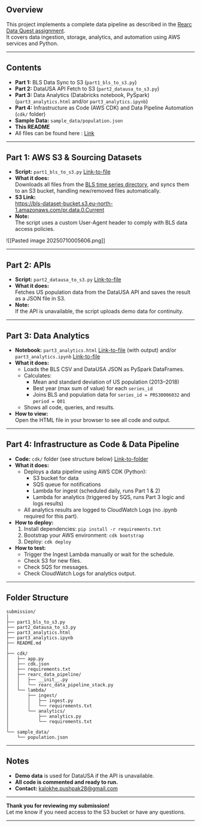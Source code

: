 ## Overview

This project implements a complete data pipeline as described in the [Rearc Data Quest assignment](https://github.com/rearc-data/quest).   
It covers data ingestion, storage, analytics, and automation using AWS services and Python.

---

## Contents

- **Part 1:** BLS Data Sync to S3 (`part1_bls_to_s3.py`)
- **Part 2:** DataUSA API Fetch to S3 (`part2_datausa_to_s3.py`)
- **Part 3:** Data Analytics (Databricks notebook, PySpark) (`part3_analytics.html` and/or `part3_analytics.ipynb`)
- **Part 4:** Infrastructure as Code (AWS CDK) and Data Pipeline Automation (`cdk/` folder)
- **Sample Data:** `sample_data/population.json`
- **This README**
- All files can be found here : [Link](https://drive.google.com/drive/folders/134x4619Yu0VpE_kexBRqv0e0kJEQZeSN?usp=sharing)

---

## Part 1: AWS S3 & Sourcing Datasets

- **Script:** `part1_bls_to_s3.py` [Link-to-file](https://drive.google.com/file/d/1dshWpz4swT2RZXfEPFEazp7E2SXO-1dl/view?usp=drive_link)
- **What it does:**  
  Downloads all files from the [BLS time series directory](https://download.bls.gov/pub/time.series/pr/), and syncs them to an S3 bucket, handling new/removed files automatically.
- **S3 Link:**  
  https://bls-dataset-bucket.s3.eu-north-1.amazonaws.com/pr.data.0.Current
- **Note:**  
  The script uses a custom User-Agent header to comply with BLS data access policies.

![[Pasted image 20250710005606.png]]

---

## Part 2: APIs

- **Script:** `part2_datausa_to_s3.py` [Link-to-file](https://drive.google.com/file/d/1GqZoqBDtve0og_iFyG3oYfgA2bREdypR/view?usp=drive_link)
- **What it does:**  
  Fetches US population data from the DataUSA API and saves the result as a JSON file in S3.
- **Note:**  
  If the API is unavailable, the script uploads demo data for continuity.

---

## Part 3: Data Analytics

- **Notebook:** `part3_analytics.html` [Link-to-file](https://drive.google.com/file/d/1JSPAte6Fs-lau7ydF9ih1BYlzBMoRPSx/view?usp=drive_link) (with output) and/or `part3_analytics.ipynb` [Link-to-file](https://drive.google.com/file/d/1IPRmd2Um7zSpTI6GsMNPiWm9TSPBQsbo/view?usp=drive_link)
- **What it does:**  
  - Loads the BLS CSV and DataUSA JSON as PySpark DataFrames.
  - Calculates:
    - Mean and standard deviation of US population (2013–2018)
    - Best year (max sum of value) for each `series_id`
    - Joins BLS and population data for `series_id = PRS30006032` and `period = Q01`
  - Shows all code, queries, and results.
- **How to view:**  
  Open the HTML file in your browser to see all code and output.  

---

## Part 4: Infrastructure as Code & Data Pipeline

- **Code:** `cdk/` folder (see structure below) [Link-to-folder](https://drive.google.com/drive/folders/17QzHbd7aIIwB2EgyxVJNZMMlhw1xeqQR?usp=drive_link)
- **What it does:**  
  - Deploys a data pipeline using AWS CDK (Python):
    - S3 bucket for data
    - SQS queue for notifications
    - Lambda for ingest (scheduled daily, runs Part 1 & 2)
    - Lambda for analytics (triggered by SQS, runs Part 3 logic and logs results)
  - All analytics results are logged to CloudWatch Logs (no .ipynb required for this part).
- **How to deploy:**
  1. Install dependencies: `pip install -r requirements.txt`
  2. Bootstrap your AWS environment: `cdk bootstrap`
  3. Deploy: `cdk deploy`
- **How to test:**
  - Trigger the Ingest Lambda manually or wait for the schedule.
  - Check S3 for new files.
  - Check SQS for messages.
  - Check CloudWatch Logs for analytics output.

---

## Folder Structure

```
submission/
│
├── part1_bls_to_s3.py
├── part2_datausa_to_s3.py
├── part3_analytics.html
├── part3_analytics.ipynb
├── README.md
│
├── cdk/
│   ├── app.py
│   ├── cdk.json
│   ├── requirements.txt
│   ├── rearc_data_pipeline/
│   │   ├── __init__.py
│   │   └── rearc_data_pipeline_stack.py
│   └── lambda/
│       ├── ingest/
│       │   ├── ingest.py
│       │   └── requirements.txt
│       └── analytics/
│           ├── analytics.py
│           └── requirements.txt
│
└── sample_data/
    └── population.json
```

---

## Notes

- **Demo data** is used for DataUSA if the API is unavailable.
- **All code is commented and ready to run.**
- **Contact:** kalokhe.pushpak28@gmail.com

---

**Thank you for reviewing my submission!**  
Let me know if you need access to the S3 bucket or have any questions.

---
